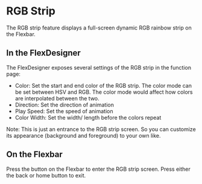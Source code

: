 # RGB Strip

The RGB strip feature displays a full-screen dynamic RGB rainbow strip on the Flexbar.

## In the FlexDesigner

The FlexDesigner exposes several settings of the RGB strip in the function page:

- Color: Set the start and end color of the RGB strip. The color mode can be set between HSV and RGB. The color mode would affect how colors are interpolated between the two.
- Direction: Set the direction of animation
- Play Speed: Set the speed of animation
- Color Width: Set the width/ length before the colors repeat

Note: This is just an entrance to the RGB strip screen. So you can customize its appearance (background and foreground) to your own like.

## On the Flexbar

Press the button on the Flexbar to enter the RGB strip screen. Press either the back or home button to exit.
